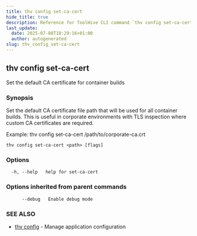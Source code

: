 ```yaml
---
title: thv config set-ca-cert
hide_title: true
description: Reference for ToolHive CLI command `thv config set-ca-cert`
last_update:
  date: 2025-07-08T18:29:16+01:00
  author: autogenerated
slug: thv_config_set-ca-cert
---
```


## thv config set-ca-cert

Set the default CA certificate for container builds

### Synopsis

Set the default CA certificate file path that will be used for all container builds.
This is useful in corporate environments with TLS inspection where custom CA certificates are required.

Example:
  thv config set-ca-cert /path/to/corporate-ca.crt

```
thv config set-ca-cert <path> [flags]
```

### Options

```
  -h, --help   help for set-ca-cert
```

### Options inherited from parent commands

```
      --debug   Enable debug mode
```

### SEE ALSO

* [thv config](thv_config.md)	 - Manage application configuration

